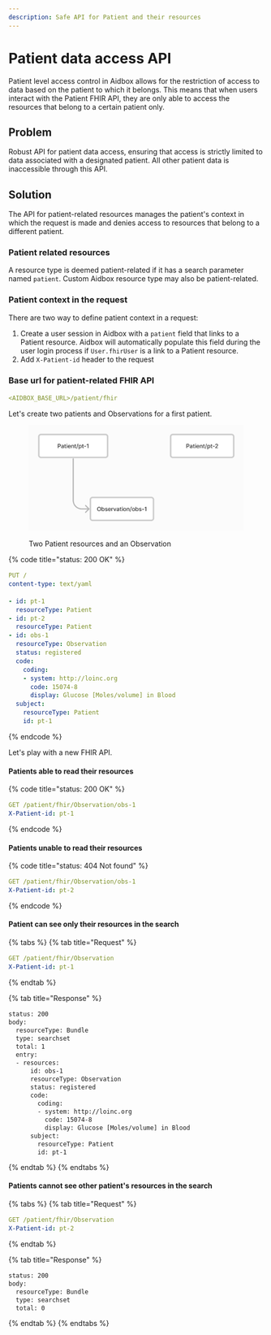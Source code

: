 ```yaml
---
description: Safe API for Patient and their resources
---
```


# Patient data access API

Patient level access control in Aidbox allows for the restriction of access to data based on the patient to which it belongs. This means that when users interact with the Patient FHIR API, they are only able to access the resources that belong to a certain patient only.

## Problem

Robust API for patient data access, ensuring that access is strictly limited to data associated with a designated patient. All other patient data is inaccessible through this API.

## Solution

The API for patient-related resources manages the patient's context in which the request is made and denies access to resources that belong to a different patient.

### Patient related resources

A resource type is deemed patient-related if it has a search parameter named `patient`. Custom Aidbox resource type may also be patient-related.

### Patient context in the request

There are two way to define patient context in a request:

1. Create a user session in Aidbox with a `patient` field that links to a Patient resource. Aidbox will automatically populate this field during the user login process if `User.fhirUser` is a link to a Patient resource.
2. Add `X-Patient-id` header to the request

### Base url for patient-related FHIR API&#x20;

```yaml
<AIDBOX_BASE_URL>/patient/fhir
```

Let's create two patients and Observations for a first patient.

<figure><img src="../../../.gitbook/assets/Screenshot 2023-11-07 at 18.24.21.png" alt=""><figcaption><p>Two Patient resources and an Observation</p></figcaption></figure>

{% code title="status: 200 OK" %}
```yaml
PUT /
content-type: text/yaml

- id: pt-1
  resourceType: Patient
- id: pt-2
  resourceType: Patient
- id: obs-1
  resourceType: Observation
  status: registered
  code:
    coding:
    - system: http://loinc.org
      code: 15074-8
      display: Glucose [Moles/volume] in Blood
  subject:
    resourceType: Patient
    id: pt-1
```
{% endcode %}

Let's play with a new FHIR API.

#### Patients able to read their resources

{% code title="status: 200 OK" %}
```yaml
GET /patient/fhir/Observation/obs-1
X-Patient-id: pt-1
```
{% endcode %}

#### Patients unable to read their resources

{% code title="status: 404 Not found" %}
```yaml
GET /patient/fhir/Observation/obs-1
X-Patient-id: pt-2
```
{% endcode %}

#### Patient can see only their resources in the search

{% tabs %}
{% tab title="Request" %}
```yaml
GET /patient/fhir/Observation
X-Patient-id: pt-1
```
{% endtab %}

{% tab title="Response" %}
```
status: 200
body:
  resourceType: Bundle
  type: searchset
  total: 1
  entry:
  - resources:
      id: obs-1
      resourceType: Observation
      status: registered
      code:
        coding:
        - system: http://loinc.org
          code: 15074-8
          display: Glucose [Moles/volume] in Blood
      subject:
        resourceType: Patient
        id: pt-1
```
{% endtab %}
{% endtabs %}

#### Patients cannot see other patient's resources in the search

{% tabs %}
{% tab title="Request" %}
```yaml
GET /patient/fhir/Observation
X-Patient-id: pt-2
```
{% endtab %}

{% tab title="Response" %}
```
status: 200
body:
  resourceType: Bundle
  type: searchset
  total: 0
```
{% endtab %}
{% endtabs %}
